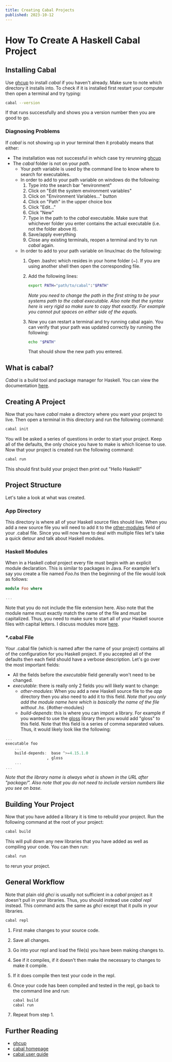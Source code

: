 ```yaml
---
title: Creating Cabal Projects
published: 2023-10-12
---
```


# How To Create A Haskell Cabal Project

## Installing Cabal

Use [ghcup](https://www.haskell.org/ghcup/) to install *cabal* if you haven't already. Make sure to note which directory it installs into. To check if it is installed first restart your computer then open a terminal and try typing:

```bash
cabal --version
```

If that runs successfully and shows you a version number then you are good to go.

### Diagnosing Problems

If *cabal* is not showing up in your terminal then it probably means that either:

- The installation was not successful in which case try rerunning [ghcup](https://www.haskell.org/ghcup/)
- The *cabal* folder is not on your *path*.
    - Your *path* variable is used by the command line to know where to search for executables.
    - In order to add to your path variable on windows do the following:
        1. Type into the search bar "environment"
        2. Click on "Edit the system environment variables"
        3. Click on "Environment Variables..." button
        4. Click on "Path" in the upper choice box
        5. Click "Edit..."
        6. Click "New"
        7. Type in the path to the *cabal* executable. Make sure that whichever folder you enter contains the actual executable (i.e. not the folder above it). 
        8. Save/apply everything
        9. Close any existing terminals, reopen a terminal and try to run *cabal* again.
    - In order to add to your path variable on linux/mac do the following:
        1. Open .bashrc which resides in your home folder (~). If you are using another shell then open the corresponding file.
        2. Add the following lines:

            ```bash
            export PATH="path/to/cabal":"$PATH"
            ```

            *Note you need to change the path in the first string to be your systems path to the cabal executable. Also note that the syntax here is very rigid so make sure to copy that exactly. For example you cannot put spaces on either side of the equals.*

        3. Now you can restart a terminal and try running cabal again. You can verify that your path was updated correctly by running the following:

            ```bash
            echo "$PATH"
            ```

            That should show the new path you entered.

## What is cabal?

*Cabal* is a build tool and package manager for Haskell. You can view the documentation [here](https://cabal.readthedocs.io/en/stable/).

## Creating A Project

Now that you have *cabal* make a directory where you want your project to live. Then open a terminal in this directory and run the following command:

```bash
cabal init
```

You will be asked a series of questions in order to start your project. Keep all of the defaults, the only choice you have to make is which license to use. Now that your project is created run the following command:

```bash
cabal run
```

This should first build your project then print out "Hello Haskell!"

## Project Structure

Let's take a look at what was created.

### App Directory

This directory is where all of your Haskell source files should live. When you add a new source file you will need to add it to the [other-modules](#other-modules) field of your .cabal file. Since you will now have to deal with multiple files let's take a quick detour and talk about Haskell modules.

### Haskell Modules

When in a Haskell *cabal* project every file must begin with an explicit module declaration. This is similar to packages in Java. For example let's say you create a file named *Foo.hs* then the beginning of the file would look as follows:

```haskell
module Foo where

...
```

Note that you do not include the file extension here. Also note that the module name must exactly match the name of the file and must be capitalized. Thus, you need to make sure to start all of your Haskell source files with capital letters. I discuss modules more [here](03-haskell-modules.html).

### *.cabal File

Your .cabal file (which is named after the name of your project) contains all of the configuration for you Haskell project. If you accepted all of the defaults then each field should have a verbose description. Let's go over the most important fields:

- All the fields before the *executable* field generally won't need to be changed.
- *executable*: there is really only 2 fields you will likely want to change:
    - *other-modules*: When you add a new Haskell source file to the *app* directory then you also need to add it to this field. *Note that you only add the module name here which is basically the name of the file without .hs.* {#other-modules}
    - *build-depends*: this is where you can import a library. For example if you wanted to use the [gloss](https://hackage.haskell.org/package/gloss) library then you would add "gloss" to this field. Note that this field is a series of comma separated values. Thus, it would likely look like the following:

```haskell
...
executable foo
    ...
    build-depends:  base ^>=4.15.1.0
                  , gloss
    ...
...
```

*Note that the library name is always what is shown in the URL after "package/". Also note that you do not need to include version numbers like you see on base.*

## Building Your Project

Now that you have added a library it is time to rebuild your project. Run the following command at the root of your project:

```bash
cabal build
```

This will pull down any new libraries that you have added as well as compiling your code. You can then run:

```bash
cabal run
```

to rerun your project.

## General Workflow

Note that plain old *ghci* is usually not sufficient in a *cabal* project as it doesn't pull in your libraries. Thus, you should instead use *cabal repl* instead. This command acts the same as *ghci* except that it pulls in your libraries. 

```bash
cabal repl
```

1. First make changes to your source code.
2. Save all changes.
3. Go into your repl and load the file(s) you have been making changes to.
4. See if it compiles, if it doesn't then make the necessary to changes to make it compile.
5. If it does compile then test your code in the repl.
6. Once your code has been compiled and tested in the repl, go back to the command line and run:

    ```bash
    cabal build
    cabal run
    ```

7. Repeat from step 1.

## Further Reading

- [ghcup](https://www.haskell.org/ghcup/)
- [cabal homepage](https://www.haskell.org/cabal/)
- [cabal user guide](https://cabal.readthedocs.io/en/stable/)